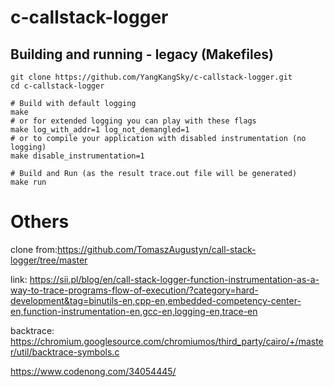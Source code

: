 # c-callstack-logger



## Building and running - legacy (Makefiles)

```
git clone https://github.com/YangKangSky/c-callstack-logger.git
cd c-callstack-logger

# Build with default logging
make
# or for extended logging you can play with these flags
make log_with_addr=1 log_not_demangled=1
# or to compile your application with disabled instrumentation (no logging)
make disable_instrumentation=1

# Build and Run (as the result trace.out file will be generated)
make run
```





# Others

clone from:https://github.com/TomaszAugustyn/call-stack-logger/tree/master



link: https://sii.pl/blog/en/call-stack-logger-function-instrumentation-as-a-way-to-trace-programs-flow-of-execution/?category=hard-development&tag=binutils-en,cpp-en,embedded-competency-center-en,function-instrumentation-en,gcc-en,logging-en,trace-en

backtrace: 
https://chromium.googlesource.com/chromiumos/third_party/cairo/+/master/util/backtrace-symbols.c

https://www.codenong.com/34054445/